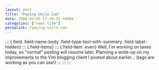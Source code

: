 ```yaml
---
layout: post
title: "Paying Uncle Sam"
date: 2008-04-05 17:39:37 +0000
categories: ["real life"]
permalink: /paying-uncle-sam
---
```

::: {.field .field-name-body .field-type-text-with-summary .field-label-hidden}
::: {.field-items}
::: {.field-item .even}
Well, I\'m working on taxes today, so \"normal\" posting will resume
later. Planning a write-up on my improvements to the Vim blogging client
I posted about earlier\... (tags are working as you can see!)
:::
:::
:::


